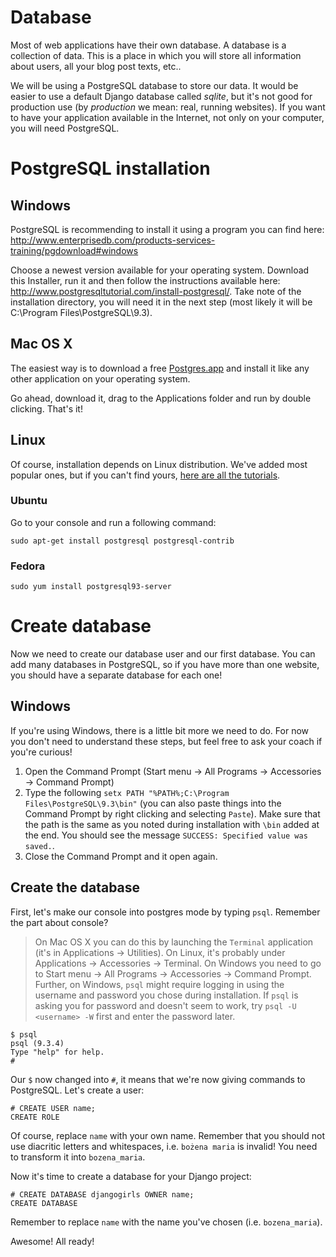 # Database

Most of web applications have their own database. A database is a collection of data. This is a place in which you will store all information about users, all your blog post texts, etc..

We will be using a PostgreSQL database to store our data. It would be easier to use a default Django database called *sqlite*, but it's not good for production use (by *production* we mean: real, running websites). If you want to have your application available in the Internet, not only on your computer, you will need PostgreSQL.

# PostgreSQL installation

## Windows

PostgreSQL is recommending to install it using a program you can find here: http://www.enterprisedb.com/products-services-training/pgdownload#windows

Choose a newest version available for your operating system. Download this Installer, run it and then follow the instructions available here: http://www.postgresqltutorial.com/install-postgresql/. Take note of the installation directory, you will need it in the next step (most likely it will be C:\Program Files\PostgreSQL\9.3).

## Mac OS X

The easiest way is to download a free [Postgres.app](http://postgresapp.com/) and install it like any other application on your operating system.

Go ahead, download it, drag to the Applications folder and run by double clicking. That's it!

## Linux

Of course, installation depends on Linux distribution. We've added most popular ones, but if you can't find yours, [here are all the tutorials](https://wiki.postgresql.org/wiki/Detailed_installation_guides#General_Linux).

### Ubuntu

Go to your console and run a following command:

    sudo apt-get install postgresql postgresql-contrib

### Fedora

    sudo yum install postgresql93-server

# Create database

Now we need to create our database user and our first database. You can add many databases in PostgreSQL, so if you have more than one website, you should have a separate database for each one!

## Windows

If you're using Windows, there is a little bit more we need to do. For now you don't need to understand these steps, but feel free to ask your coach if you're curious!

1. Open the Command Prompt (Start menu → All Programs → Accessories → Command Prompt)
2. Type the following `setx PATH "%PATH%;C:\Program Files\PostgreSQL\9.3\bin"` (you can also paste things into the Command Prompt by right clicking and selecting `Paste`). Make sure that the path is the same as you noted during installation with `\bin` added at the end. You should see the message `SUCCESS: Specified value was saved.`.
3. Close the Command Prompt and it open again.

## Create the database

First, let's make our console into postgres mode by typing `psql`. Remember the part about console?
>On Mac OS X you can do this by launching the `Terminal` application (it's in Applications → Utilities). On Linux, it's probably under Applications → Accessories → Terminal. On Windows you need to go to Start menu → All Programs → Accessories → Command Prompt. Further, on Windows, `psql` might require logging in using the username and password you chose during installation. If `psql` is asking you for password and doesn't seem to work, try `psql -U <username> -W` first and enter the password later.

    $ psql
    psql (9.3.4)
    Type "help" for help.
    #

Our `$` now changed into `#`, it means that we're now giving commands to PostgreSQL. Let's create a user:

    # CREATE USER name;
    CREATE ROLE

Of course, replace `name` with your own name. Remember that you should not use diacritic letters and whitespaces, i.e. `bożena maria` is invalid! You need to transform it into `bozena_maria`.

Now it's time to create a database for your Django project:

    # CREATE DATABASE djangogirls OWNER name;
    CREATE DATABASE

Remember to replace `name` with the name you've chosen (i.e. `bozena_maria`).

Awesome! All ready!


